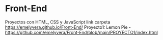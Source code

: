 # Front-End
Proyectos con HTML, CSS y JavaScript
link carpeta https://emelyvera.github.io/Front-End/
Proyecto1: Lemon Pie - https://github.com/emelyvera/Front-End/blob/main/PROYECTO1/index.html

